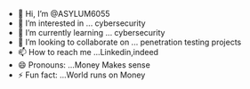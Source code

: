 - 👋 Hi, I’m @ASYLUM6055
- 👀 I’m interested in ... cybersecurity 
- 🌱 I’m currently learning ... cybersecurity 
- 💞️ I’m looking to collaborate on ... penetration testing projects
- 📫 How to reach me ...Linkedin,indeed
- 😄 Pronouns: ...Money Makes sense 
- ⚡ Fun fact: ...World runs on Money

<!---
ASYLUM6055/ASYLUM6055 is a ✨ special ✨ repository because its `README.md` (this file) appears on your GitHub profile.
You can click the Preview link to take a look at your changes.
--->
